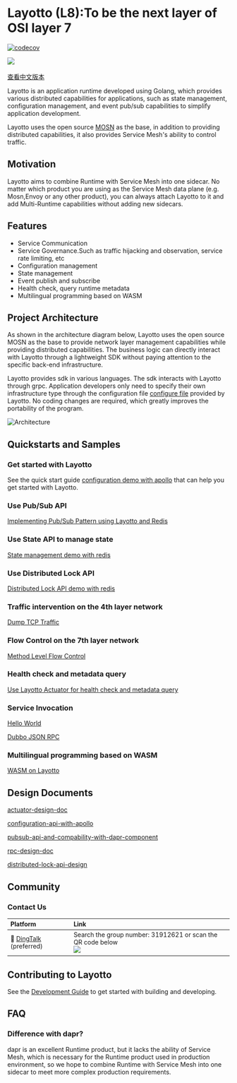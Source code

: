 # Layotto (L8):To be the next layer of OSI layer 7

[![codecov](https://codecov.io/gh/mosn/layotto/branch/main/graph/badge.svg?token=10RxwSV6Sz)](https://codecov.io/gh/mosn/layotto)

<img src="https://raw.githubusercontent.com/seeflood/layotto/main/docs/img/logo/grey2-1.svg" height="120px">

[查看中文版本](https://seeflood.github.io/layotto/#/zh/README)

Layotto is an application runtime developed using Golang, which provides various distributed capabilities for applications, such as state management, configuration management, and event pub/sub capabilities to simplify application development.

Layotto uses the open source [MOSN](https://github.com/mosn/mosn) as the base, in addition to providing distributed capabilities, it also provides Service Mesh's ability to control traffic.

## Motivation

Layotto aims to combine Runtime with Service Mesh into one sidecar. No matter which product you are using as the Service Mesh data plane (e.g. Mosn,Envoy or any other
product), you can always attach Layotto to it and add Multi-Runtime capabilities without adding new sidecars. 

## Features

- Service Communication
- Service Governance.Such as traffic hijacking and observation, service rate limiting, etc
- Configuration management
- State management
- Event publish and subscribe
- Health check, query runtime metadata
- Multilingual programming based on WASM

## Project Architecture

As shown in the architecture diagram below, Layotto uses the open source MOSN as the base to provide network layer management capabilities while providing distributed capabilities. The business logic can directly interact with Layotto through a lightweight SDK without paying attention to the specific back-end infrastructure.

Layotto provides sdk in various languages. The sdk interacts with Layotto through grpc. Application developers only need to specify their own infrastructure type through the configuration file [configure file](./configs/runtime_config.json) provided by Layotto. No coding changes are required, which greatly improves the portability of the program.

![Architecture](https://raw.githubusercontent.com/seeflood/layotto/main/docs/img/runtime-architecture.png)

## Quickstarts and Samples

### Get started with Layotto

See the quick start guide [configuration demo with apollo](https://seeflood.github.io/layotto/#/en/start/configuration/start-apollo) that can help you get started with Layotto.

### Use Pub/Sub API

[Implementing Pub/Sub Pattern using Layotto and Redis](https://seeflood.github.io/layotto/#/en/start/pubsub/start)

### Use State API to manage state

[State management demo with redis](https://seeflood.github.io/layotto/#/en/start/state/start)

### Use Distributed Lock API

[Distributed Lock API demo with redis](https://seeflood.github.io/layotto/#/en/start/lock/start)

### Traffic intervention on the 4th layer network

[Dump TCP Traffic](https://seeflood.github.io/layotto/#/en/start/network_filter/tcpcopy)

### Flow Control on the 7th layer network

[Method Level Flow Control](https://seeflood.github.io/layotto/#/en/start/stream_filter/flow_control)

### Health check and metadata query

[Use Layotto Actuator for health check and metadata query](https://seeflood.github.io/layotto/#/en/start/actuator/start)

### Service Invocation

[Hello World](https://seeflood.github.io/layotto/#/en/start/rpc/helloworld)

[Dubbo JSON RPC](https://seeflood.github.io/layotto/#/en/start/rpc/dubbo_json_rpc)

### Multilingual programming based on WASM

[WASM on Layotto](https://seeflood.github.io/layotto/#/en/start/wasm/start)

## Design Documents

[actuator-design-doc](https://seeflood.github.io/layotto/#/en/design/actuator/actuator-design-doc)

[configuration-api-with-apollo](https://seeflood.github.io/layotto/#/en/design/configuration/configuration-api-with-apollo)

[pubsub-api-and-compability-with-dapr-component](https://seeflood.github.io/layotto/#/en/design/pubsub/pubsub-api-and-compability-with-dapr-component)

[rpc-design-doc](https://seeflood.github.io/layotto/#/en/design/rpc/rpc-design-doc)

[distributed-lock-api-design](https://seeflood.github.io/layotto/#/en/design/lock/lock-api-design)

## Community

### Contact Us

| Platform  | Link        |
|:----------|:------------|
| 💬 [DingTalk](https://www.dingtalk.com/en) (preferred) | Search the group number: 31912621 or scan the QR code below <br> <img src="https://raw.githubusercontent.com/seeflood/layotto/main/docs/img/ding-talk-group-1.png" height="200px">

[comment]: <> (| 💬 [Wechat]&#40;https://www.wechat.com/en/&#41;  | Scan the QR code below and she will invite you into the wechat group <br> <img src="/img/wechat-group.jpg" height="200px">)

## Contributing to Layotto

See the [Development Guide](https://seeflood.github.io/layotto/#/en/development/CONTRIBUTING) to get started with building and developing.

## FAQ

### Difference with dapr?

dapr is an excellent Runtime product, but it lacks the ability of Service Mesh, which is necessary for the Runtime 
product used in production environment, so we hope to combine Runtime with Service Mesh into one sidecar to meet 
more complex production requirements.